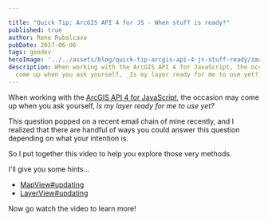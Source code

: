 ```yaml
---

title: "Quick Tip: ArcGIS API 4 for JS - When stuff is ready?"
published: true
author: Rene Rubalcava
pubDate: 2017-06-06
tags: geodev
heroImage: '../../assets/blog/quick-tip-arcgis-api-4-js-stuff-ready/images/isitready.png'
description: When working with the ArcGIS API 4 for JavaScript, the occasion may
  come up when you ask yourself, _Is my layer ready for me to use yet?_
---
```


When working with the
[ArcGIS API 4 for JavaScript](https://developers.arcgis.com/javascript/), the
occasion may come up when you ask yourself, _Is my layer ready for me to use
yet?_

This question popped on a recent email chain of mine recently, and I realized
that there are handful of ways you could answer this question depending on what
your intention is.

So I put together this video to help you explore those very methods.

I'll give you some hints...

- [MapView#updating](https://developers.arcgis.com/javascript/latest/api-reference/esri-views-MapView.html#updating)
- [LayerView#updating](https://developers.arcgis.com/javascript/latest/api-reference/esri-views-layers-FeatureLayerView.html#updating)

Now go watch the video to learn more!

<lite-youtube videoid="fUz1IGh0sb8"></lite-youtube>
